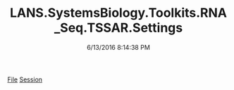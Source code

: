 ﻿---
title: LANS.SystemsBiology.Toolkits.RNA_Seq.TSSAR.Settings
date: 6/13/2016 8:14:38 PM
---

[File](T-LANS.SystemsBiology.Toolkits.RNA_Seq.TSSAR.Settings.File.html)
[Session](T-LANS.SystemsBiology.Toolkits.RNA_Seq.TSSAR.Settings.Session.html)
